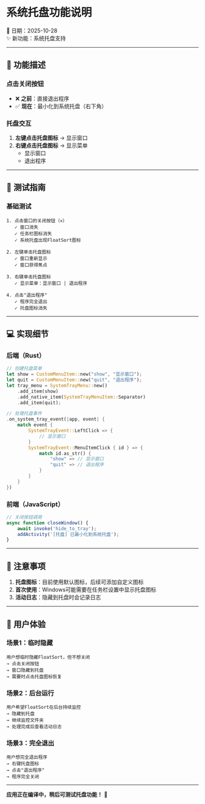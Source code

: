 # 系统托盘功能说明

📅 日期：2025-10-28  
✨ 新功能：系统托盘支持

---

## 🎯 **功能描述**

### **点击关闭按钮**
- ❌ **之前**：直接退出程序
- ✅ **现在**：最小化到系统托盘（右下角）

### **托盘交互**
1. **左键点击托盘图标** → 显示窗口
2. **右键点击托盘图标** → 显示菜单
   - 显示窗口
   - 退出程序

---

## 🧪 **测试指南**

### **基础测试**
```
1. 点击窗口的关闭按钮（✕）
   ✓ 窗口消失
   ✓ 任务栏图标消失
   ✓ 系统托盘出现FloatSort图标

2. 左键单击托盘图标
   ✓ 窗口重新显示
   ✓ 窗口获得焦点

3. 右键单击托盘图标
   ✓ 显示菜单：显示窗口 | 退出程序

4. 点击"退出程序"
   ✓ 程序完全退出
   ✓ 托盘图标消失
```

---

## 💻 **实现细节**

### **后端（Rust）**
```rust
// 创建托盘菜单
let show = CustomMenuItem::new("show", "显示窗口");
let quit = CustomMenuItem::new("quit", "退出程序");
let tray_menu = SystemTrayMenu::new()
    .add_item(show)
    .add_native_item(SystemTrayMenuItem::Separator)
    .add_item(quit);

// 处理托盘事件
.on_system_tray_event(|app, event| {
    match event {
        SystemTrayEvent::LeftClick => {
            // 显示窗口
        }
        SystemTrayEvent::MenuItemClick { id } => {
            match id.as_str() {
                "show" => // 显示窗口
                "quit" => // 退出程序
            }
        }
    }
})
```

### **前端（JavaScript）**
```javascript
// 关闭按钮调用
async function closeWindow() {
    await invoke('hide_to_tray');
    addActivity('[托盘] 已最小化到系统托盘');
}
```

---

## 📝 **注意事项**

1. **托盘图标**：目前使用默认图标，后续可添加自定义图标
2. **首次使用**：Windows可能需要在任务栏设置中显示托盘图标
3. **活动日志**：隐藏到托盘时会记录日志

---

## 🎨 **用户体验**

### **场景1：临时隐藏**
```
用户想临时隐藏FloatSort，但不想关闭
→ 点击关闭按钮
→ 窗口隐藏到托盘
→ 需要时点击托盘图标恢复
```

### **场景2：后台运行**
```
用户希望FloatSort在后台持续监控
→ 隐藏到托盘
→ 继续监控文件夹
→ 处理完成后查看活动日志
```

### **场景3：完全退出**
```
用户想完全退出程序
→ 右键托盘图标
→ 点击"退出程序"
→ 程序完全关闭
```

---

**应用正在编译中，稍后可测试托盘功能！** 🚀

